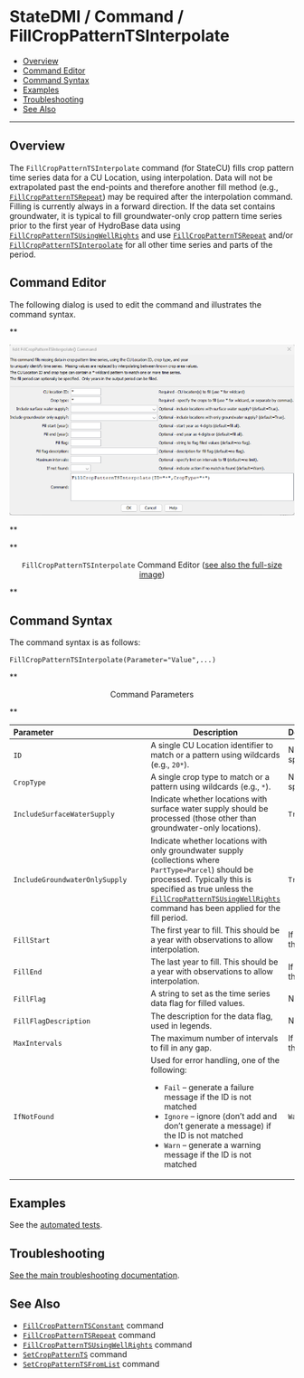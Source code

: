 # StateDMI / Command / FillCropPatternTSInterpolate #

*   [Overview](#overview)
*   [Command Editor](#command-editor)
*   [Command Syntax](#command-syntax)
*   [Examples](#examples)
*   [Troubleshooting](#troubleshooting)
*   [See Also](#see-also)

-------------------------

## Overview ##

The `FillCropPatternTSInterpolate` command (for StateCU)
fills crop pattern time series data for a CU Location, using interpolation.
Data will not be extrapolated past the end-points and therefore another fill method (e.g.,
[`FillCropPatternTSRepeat`](../FillCropPatternTSRepeat/FillCropPatternTSRepeat.md))
may be required after the interpolation command.
Filling is currently always in a forward direction.
If the data set contains groundwater,
it is typical to fill groundwater-only crop pattern time series prior to the first year of HydroBase data using
[`FillCropPatternTSUsingWellRights`](../FillCropPatternTSUsingWellRights/FillCropPatternTSUsingWellRights.md)
and use
[`FillCropPatternTSRepeat`](../FillCropPatternTSRepeat/FillCropPatternTSRepeat.md) and/or
[`FillCropPatternTSInterpolate`](../FillCropPatternTSInterpolate/FillCropPatternTSInterpolate.md)
for all other time series and parts of the period.

## Command Editor ##

The following dialog is used to edit the command and illustrates the command syntax.

**<p style="text-align: center;">
![FillCropPatternTSInterpolate command editor](FillCropPatternTSInterpolate.png)
</p>**

**<p style="text-align: center;">
`FillCropPatternTSInterpolate` Command Editor (<a href="../FillCropPatternTSInterpolate.png">see also the full-size image</a>)
</p>**

## Command Syntax ##

The command syntax is as follows:

```text
FillCropPatternTSInterpolate(Parameter="Value",...)
```
**<p style="text-align: center;">
Command Parameters
</p>**

| **Parameter**&nbsp;&nbsp;&nbsp;&nbsp;&nbsp;&nbsp;&nbsp;&nbsp;&nbsp;&nbsp;&nbsp;&nbsp;&nbsp;&nbsp;&nbsp;&nbsp;&nbsp;&nbsp;&nbsp;&nbsp;&nbsp;&nbsp;&nbsp;&nbsp;&nbsp;&nbsp;&nbsp;&nbsp;&nbsp;&nbsp;&nbsp;&nbsp;&nbsp;&nbsp;&nbsp;&nbsp;&nbsp;&nbsp;&nbsp;&nbsp;&nbsp;&nbsp; | **Description** | **Default**&nbsp;&nbsp;&nbsp;&nbsp;&nbsp;&nbsp;&nbsp;&nbsp;&nbsp;&nbsp;&nbsp;&nbsp;&nbsp;&nbsp;&nbsp;&nbsp;&nbsp;&nbsp;&nbsp;&nbsp; |
| --------------|-----------------|----------------- |
| `ID` | A single CU Location identifier to match or a pattern using wildcards (e.g., `20*`). | None – must be specified. |
| `CropType` | A single crop type to match or a pattern using wildcards (e.g., `*`). | None – must be specified. |
| `IncludeSurfaceWaterSupply` | Indicate whether locations with surface water supply should be processed (those other than groundwater-only locations). | `True` |
| `IncludeGroundwaterOnlySupply` | Indicate whether locations with only groundwater supply (collections where `PartType=Parcel`) should be processed.  Typically this is specified as true unless the [`FillCropPatternTSUsingWellRights`](../FillCropPatternTSUsingWellRights/FillCropPatternTSUsingWellRights.md) command has been applied for the fill period. | `True` |
| `FillStart` | The first year to fill.  This should be a year with observations to allow interpolation. | If not specified, fill the full period. |
| `FillEnd` | The last year to fill.  This should be a year with observations to allow interpolation. | If not specified, fill the full period. |
| `FillFlag` | A string to set as the time series data flag for filled values. | No flag is set. |
| `FillFlagDescription` | The description for the data flag, used in legends. | No flag is set. |
| `MaxIntervals` | The maximum number of intervals to fill in any gap. | If not specified, fill the entire gap. |
| `IfNotFound` | Used for error handling, one of the following:<ul><li>`Fail` – generate a failure message if the ID is not matched</li><li>`Ignore` – ignore (don’t add and don’t generate a message) if the ID is not matched</li><li>`Warn` – generate a warning message if the ID is not matched</li></ul> | `Warn` |

## Examples ##

See the [automated tests](https://github.com/OpenCDSS/cdss-app-statedmi-test/tree/master/test/regression/commands/FillCropPatternTSInterpolate).

## Troubleshooting ##

[See the main troubleshooting documentation](../../troubleshooting/troubleshooting.md).

## See Also ##

*   [`FillCropPatternTSConstant`](../FillCropPatternTSConstant/FillCropPatternTSConstant.md) command
*   [`FillCropPatternTSRepeat`](../FillCropPatternTSRepeat/FillCropPatternTSRepeat.md) command
*   [`FillCropPatternTSUsingWellRights`](../FillCropPatternTSUsingWellRights/FillCropPatternTSUsingWellRights.md) command
*   [`SetCropPatternTS`](../SetCropPatternTS/SetCropPatternTS.md) command
*   [`SetCropPatternTSFromList`](../SetCropPatternTSFromList/SetCropPatternTSFromList.md) command
